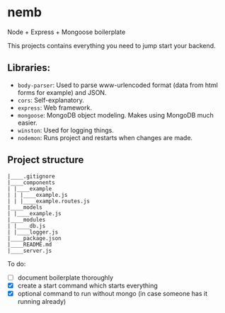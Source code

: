 # nemb
Node + Express + Mongoose boilerplate

This projects contains everything you need to jump start your backend.

## Libraries:
- `body-parser`: Used to parse www-urlencoded format (data from html forms for example) and JSON.
- `cors`: Self-explanatory.
- `express`: Web framework.
- `mongoose`: MongoDB object modeling. Makes using MongoDB much easier.
- `winston`: Used for logging things.
- `nodemon`: Runs project and restarts when changes are made.

## Project structure
```
|____.gitignore
|____components
| |____example
| | |____example.js
| | |____example.routes.js
|____models
| |____example.js
|____modules
| |____db.js
| |____logger.js
|____package.json
|____README.md
|____server.js

```

To do:
- [ ] document boilerplate thoroughly
- [x] create a start command which starts everything
- [x] optional command to run without mongo (in case someone has it running already)
